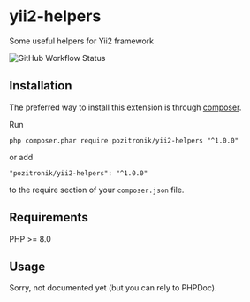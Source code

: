 yii2-helpers
============
Some useful helpers for Yii2 framework

![GitHub Workflow Status](https://img.shields.io/github/actions/workflow/status/pozitronik/yii2-helpers/ci_with_postgresql.yml?branch=master)

Installation
------------

The preferred way to install this extension is through [composer](http://getcomposer.org/download/).

Run

```
php composer.phar require pozitronik/yii2-helpers "^1.0.0"
```

or add

```
"pozitronik/yii2-helpers": "^1.0.0"
```

to the require section of your `composer.json` file.

Requirements
------------

PHP >= 8.0

Usage
-----

Sorry, not documented yet (but you can rely to PHPDoc).
